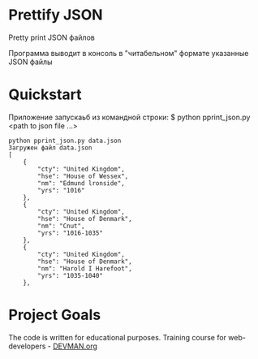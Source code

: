 # Prettify JSON

Pretty print JSON файлов

Программа выводит в консоль в "читабельном" формате указанные JSON файлы

# Quickstart

Приложение запускаьб из командной строки:
$ python pprint_json.py <path to json file ...>
```
python pprint_json.py data.json
Загружен файл data.json
[
    {
        "cty": "United Kingdom",
        "hse": "House of Wessex",
        "nm": "Edmund lronside",
        "yrs": "1016"
    },
    {
        "cty": "United Kingdom",
        "hse": "House of Denmark",
        "nm": "Cnut",
        "yrs": "1016-1035"
    },
    {
        "cty": "United Kingdom",
        "hse": "House of Denmark",
        "nm": "Harold I Harefoot",
        "yrs": "1035-1040"
    },

```

# Project Goals

The code is written for educational purposes. Training course for web-developers - [DEVMAN.org](https://devman.org)
